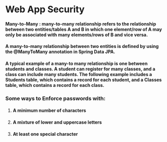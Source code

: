 # Web App Security

#### Many-to-Many : many-to-many relationship refers to the relationship between two entities/tables A and B in which one element/row of A may only be associated with many elements/rows of B and vice versa.

#### A many-to-many relationship between two entities is defined by using the @ManyToMany annotation in Spring Data JPA.

#### A typical example of a many-to many relationship is one between students and classes. A student can register for many classes, and a class can include many students. The following example includes a Students table, which contains a record for each student, and a Classes table, which contains a record for each class.

### Some ways to Enforce passwords with:

1. #### A minimum number of characters
2. #### A mixture of lower and uppercase letters
3. #### At least one special character
